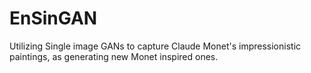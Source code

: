 # EnSinGAN
Utilizing Single image GANs to capture Claude Monet's impressionistic paintings, as generating new Monet inspired ones.
